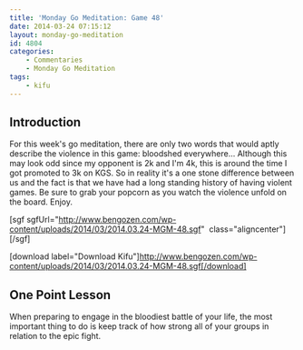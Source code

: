 ```yaml
---
title: 'Monday Go Meditation: Game 48'
date: 2014-03-24 07:15:12
layout: monday-go-meditation
id: 4804
categories:
	- Commentaries
	- Monday Go Meditation
tags:
	- kifu
---
```


## Introduction

For this week's go meditation, there are only two words that would aptly describe the violence in this game: bloodshed everywhere... Although this may look odd since my opponent is 2k and I'm 4k, this is around the time I got promoted to 3k on KGS. So in reality it's a one stone difference between us and the fact is that we have had a long standing history of having violent games. Be sure to grab your popcorn as you watch the violence unfold on the board. Enjoy.

[sgf sgfUrl="http://www.bengozen.com/wp-content/uploads/2014/03/2014.03.24-MGM-48.sgf"  class="aligncenter"][/sgf]

[download label="Download Kifu"]http://www.bengozen.com/wp-content/uploads/2014/03/2014.03.24-MGM-48.sgf[/download]

## **One Point Lesson**

When preparing to engage in the bloodiest battle of your life, the most important thing to do is keep track of how strong all of your groups in relation to the epic fight.